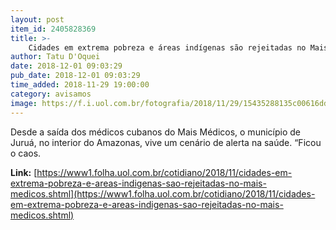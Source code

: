 ```yaml
---
layout: post
item_id: 2405828369
title: >-
    Cidades em extrema pobreza e áreas indígenas são rejeitadas no Mais Médicos
author: Tatu D'Oquei
date: 2018-12-01 09:03:29
pub_date: 2018-12-01 09:03:29
time_added: 2018-11-29 19:00:00
category: avisamos
image: https://f.i.uol.com.br/fotografia/2018/11/29/15435288135c00616dd3cc3_1543528813_3x2_rt.jpg
---
```


Desde a saída dos médicos cubanos do Mais Médicos, o município de Juruá, no interior do Amazonas, vive um cenário de alerta na saúde. “Ficou o caos.

**Link:** [https://www1.folha.uol.com.br/cotidiano/2018/11/cidades-em-extrema-pobreza-e-areas-indigenas-sao-rejeitadas-no-mais-medicos.shtml](https://www1.folha.uol.com.br/cotidiano/2018/11/cidades-em-extrema-pobreza-e-areas-indigenas-sao-rejeitadas-no-mais-medicos.shtml)

